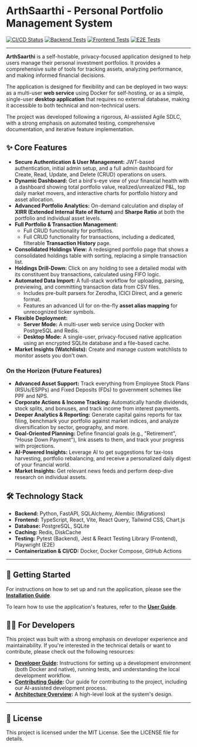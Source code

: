 # ArthSaarthi - Personal Portfolio Management System

[![CI/CD Status](https://github.com/aashishbhanawat/pms/actions/workflows/ci.yml/badge.svg)](https://github.com/aashishbhanawat/pms/actions/workflows/ci.yml)
[![Backend Tests](https://img.shields.io/badge/Backend_Tests-Passing-brightgreen)](#)
[![Frontend Tests](https://img.shields.io/badge/Frontend_Tests-Passing-brightgreen)](#)
[![E2E Tests](https://img.shields.io/badge/E2E_Tests-Passing-brightgreen)](#)

---

**ArthSaarthi** is a self-hostable, privacy-focused application designed to help users manage their personal investment portfolios. It provides a comprehensive suite of tools for tracking assets, analyzing performance, and making informed financial decisions.

The application is designed for flexibility and can be deployed in two ways: as a multi-user **web service** using Docker for self-hosting, or as a simple, single-user **desktop application** that requires no external database, making it accessible to both technical and non-technical users.

The project was developed following a rigorous, AI-assisted Agile SDLC, with a strong emphasis on automated testing, comprehensive documentation, and iterative feature implementation.

<!-- Optional: Add a link to a live demo if you have one -->
<!-- **[Live Demo](https://your-demo-link.com)** -->

## ✨ Core Features

*   **Secure Authentication & User Management:** JWT-based authentication, initial admin setup, and a full admin dashboard for Create, Read, Update, and Delete (CRUD) operations on users.
*   **Dynamic Dashboard:** Get a bird's-eye view of your financial health with a dashboard showing total portfolio value, realized/unrealized P&L, top daily market movers, and interactive charts for portfolio history and asset allocation.
*   **Advanced Portfolio Analytics:** On-demand calculation and display of **XIRR (Extended Internal Rate of Return)** and **Sharpe Ratio** at both the portfolio and individual asset levels.
*   **Full Portfolio & Transaction Management:**
    *   Full CRUD functionality for portfolios.
    *   Full CRUD functionality for transactions, including a dedicated, filterable **Transaction History** page.
*   **Consolidated Holdings View:** A redesigned portfolio page that shows a consolidated holdings table with sorting, replacing a simple transaction list.
*   **Holdings Drill-Down:** Click on any holding to see a detailed modal with its constituent buy transactions, calculated using FIFO logic.
*   **Automated Data Import:** A full-stack workflow for uploading, parsing, previewing, and committing transaction data from CSV files.
    *   Includes pre-built parsers for Zerodha, ICICI Direct, and a generic format.
    *   Features an advanced UI for on-the-fly **asset alias mapping** for unrecognized ticker symbols.
*   **Flexible Deployment:**
    *   **Server Mode:** A multi-user web service using Docker with PostgreSQL and Redis.
    *   **Desktop Mode:** A single-user, privacy-focused native application using an encrypted SQLite database and a file-based cache.
*   **Market Insights (Watchlists):** Create and manage custom watchlists to monitor assets you don't own.

### On the Horizon (Future Features)

*   **Advanced Asset Support:** Track everything from Employee Stock Plans (RSUs/ESPPs) and Fixed Deposits (FDs) to government schemes like PPF and NPS.
*   **Corporate Actions & Income Tracking:** Automatically handle dividends, stock splits, and bonuses, and track income from interest payments.
*   **Deeper Analytics & Reporting:** Generate capital gains reports for tax filing, benchmark your portfolio against market indices, and analyze diversification by sector, geography, and more.
*   **Goal-Oriented Planning:** Define financial goals (e.g., "Retirement", "House Down Payment"), link assets to them, and track your progress with projections.
*   **AI-Powered Insights:** Leverage AI to get suggestions for tax-loss harvesting, portfolio rebalancing, and receive a personalized daily digest of your financial world.
*   **Market Insights:** Get relevant news feeds and perform deep-dive research on individual assets.

## 🛠️ Technology Stack

*   **Backend:** Python, FastAPI, SQLAlchemy, Alembic (Migrations)
*   **Frontend:** TypeScript, React, Vite, React Query, Tailwind CSS, Chart.js
*   **Database:** PostgreSQL, SQLite
*   **Caching:** Redis, DiskCache
*   **Testing:** Pytest (Backend), Jest & React Testing Library (Frontend), Playwright (E2E)
*   **Containerization & CI/CD:** Docker, Docker Compose, GitHub Actions

---

## 🚀 Getting Started

For instructions on how to set up and run the application, please see the **[Installation Guide](./installation_guide.md)**.

To learn how to use the application's features, refer to the **[User Guide](./docs/user_guide.md)**.

## 👨‍💻 For Developers

This project was built with a strong emphasis on developer experience and maintainability. If you're interested in the technical details or want to contribute, please check out the following resources:

*   **[Developer Guide](./developer_guide.md):** Instructions for setting up a development environment (both Docker and native), running tests, and understanding the local development workflow.
*   **[Contributing Guide](./CONTRIBUTING.md):** Our guide for contributing to the project, including our AI-assisted development process.
*   **[Architecture Overview](./docs/architecture.md):** A high-level look at the system's design.

---

## 📄 License

This project is licensed under the MIT License. See the LICENSE file for details.
